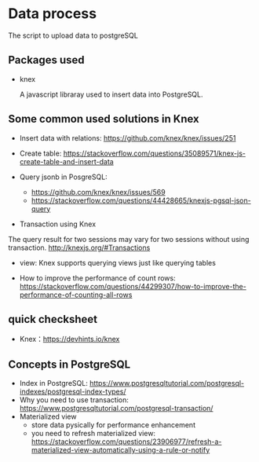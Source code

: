 # Data process

The script to upload data to postgreSQL

## Packages used
- knex

  A javascript libraray used to insert data into PostgreSQL.

## Some common used solutions in Knex

- Insert data with relations: https://github.com/knex/knex/issues/251

- Create table: https://stackoverflow.com/questions/35089571/knex-js-create-table-and-insert-data

- Query jsonb in PosgreSQL:
  - https://github.com/knex/knex/issues/569
  - https://stackoverflow.com/questions/44428665/knexjs-pgsql-json-query
  
- Transaction using Knex

The query result for two sessions may vary for two sessions without using transaction.
  http://knexjs.org/#Transactions
  
  
 - view: 
   Knex supports querying views just like querying tables
   
 - How to improve the performance of count rows:
 https://stackoverflow.com/questions/44299307/how-to-improve-the-performance-of-counting-all-rows
   

## quick checksheet
- Knex：https://devhints.io/knex

## Concepts in PostgreSQL

- Index in PostgreSQL: https://www.postgresqltutorial.com/postgresql-indexes/postgresql-index-types/
- Why you need to use transaction: https://www.postgresqltutorial.com/postgresql-transaction/
- Materialized view
   - store data pysically for performance enhancement
   - you need to refresh materialized view: https://stackoverflow.com/questions/23906977/refresh-a-materialized-view-automatically-using-a-rule-or-notify




